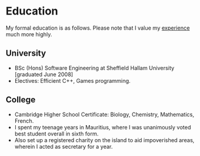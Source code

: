 # Education

My formal education is as follows.  Please note that I value my [experience](skills) much more highly.

## University

- BSc (Hons) Software Engineering at Sheffield Hallam University \[graduated June 2008\]
- Electives: Efficient C++, Games programming.

## College

- Cambridge Higher School Certificate: Biology, Chemistry, Mathematics, French.
- I spent my teenage years in Mauritius, where I was unanimously voted best student overall in sixth form.
- Also set up a registered charity on the island to aid impoverished areas, wherein I acted as secretary for a year.